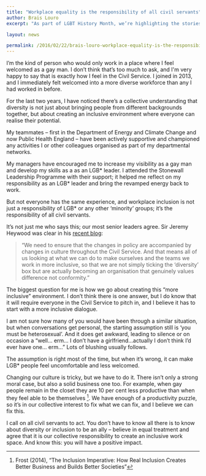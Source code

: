 ```yaml
---
title: "Workplace equality is the responsibility of all civil servants"
author: Brais Louro
excerpt: "As part of LGBT History Month, we’re highlighting the stories of LGB* civil servants. Brais Louro is a strategy advisor at Public Health England. He writes about why culture change is tricky, and how every civil servant must become an ally to make it happen."

layout: news

permalink: /2016/02/22/brais-louro-workplace-equality-is-the-responsibility-of-all-civil-servants/
---
```


I’m the kind of person who would only work in a place where I feel welcomed as a gay man. I don’t think that’s too much to ask, and I'm very happy to say that is exactly how I feel in the Civil Service. I joined in 2013, and I immediately felt welcomed into a more diverse workforce than any I had worked in before.

For the last two years, I have noticed there’s a collective understanding that diversity is not just about bringing people from different backgrounds together, but about creating an inclusive environment where everyone can realise their potential.

My teammates – first in the Department of Energy and Climate Change and now Public Health England – have been actively supportive and championed any activities I or other colleagues organised as part of my departmental networks.

My managers have encouraged me to increase my visibility as a gay man and develop my skills as a as an LGB* leader. I attended the Stonewall Leadership Programme with their support; it helped me reflect on my responsibility as an LGB* leader and bring the revamped energy back to work.

But not everyone has the same experience, and workplace inclusion is not just a responsibility of LGB* or any other ‘minority’ groups; it’s the responsibility of all civil servants.

It’s not just me who says this; our most senior leaders agree. Sir Jeremy Heywood was clear in his <a href="https://civilservice.blog.gov.uk/2015/09/28/where-were-going-with-diversity-and-inclusion/">recent blog</a>:

<blockquote>
  “We need to ensure that the changes in policy are accompanied by changes in culture throughout the Civil Service. And that means all of us looking at what we can do to make ourselves and the teams we work in more inclusive, so that we are not simply ticking the ‘diversity’ box but are actually becoming an organisation that genuinely values difference not conformity.”
</blockquote>

The biggest question for me is how we go about creating this “more inclusive” environment. I don’t think there is one answer, but I do know that it will require everyone in the Civil Service to pitch in, and I believe it has to start with a more inclusive dialogue.

I am not sure how many of you would have been through a similar situation, but when conversations get personal, the starting assumption still is ‘you must be heterosexual’. And it does get awkward, leading to silence or on occasion a “well… erm… I don’t have a girlfriend…actually I don’t think I’d ever have one… erm…” Lots of blushing usually follows.

The assumption is right most of the time, but when it’s wrong, it can make LGB* people feel uncomfortable and less welcomed.

Changing our culture is tricky, but we have to do it. There isn’t only a strong moral case, but also a solid business one too. For example, when gay people remain in the closet they are 10 per cent less productive than when they feel able to be themselves [^1]. We have enough of a productivity puzzle, so it’s in our collective interest to fix what we can fix, and I believe we can fix this.

I call on all civil servants to act. You don’t have to know all there is to know about diversity or inclusion to be an ally – believe in equal treatment and agree that it is our collective responsibility to create an inclusive work space. And know this: you will have a positive impact.

[^1]: Frost (2014), “The Inclusion Imperative: How Real Inclusion Creates Better Business and Builds Better Societies”
